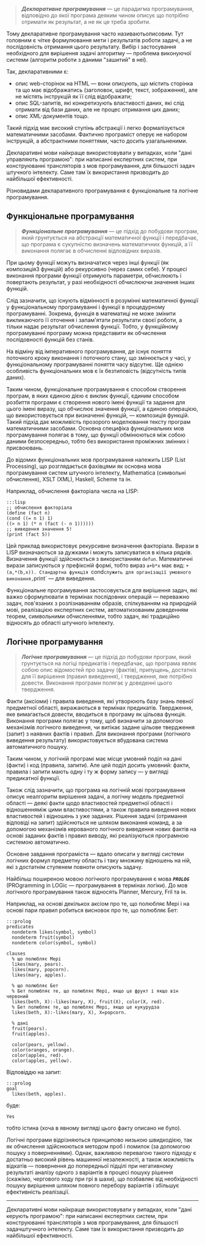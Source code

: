 > ***Декларативне програмування*** — це парадигма програмування, відповідно до якої програма деяким чином описує що потрібно отримати як результат, а не як це треба зробити.
 
Тому декларативне програмування часто називаютьописовим. 
Тут головним є чітке формулювання мети і результатів роботи задачі, а не послідовність отримання цього результату. Вибір і застосування необхідного для вирішення задачі алгоритму — проблема виконуючої системи (алгоритм роботи з даними "зашитий" в неї).

Так, декларативними є:
- опис web-сторінок на HTML — вони описують, що містить сторінка та що має відображатись (заголовок, шрифт, текст, зображення), але не містять інструкцій як її слід відображати; 
- опис SQL-запитів, які конкретизують властивості даних, які слід отримати від бази даних, але не процес отримання цих даних; 
- опис XML-документів тощо.

Такий підхід має високий ступінь абстракції і легко формалізується математичними засобами. Фактично програміст оперує не набором інструкцій, а абстрактними поняттями, часто досить узагальненими.

Декларативні мови найкраще використовувати у випадках, коли "дані управляють програмою": 
при написанні експертних систем, при конструюванні трансляторів з мов програмування, для більшості задач штучного інтелекту. Саме там їх використання призводить до найбільшої ефективності.

Різновидами декларативного програмування є функціональне та логічне програмування.

## Функціональне програмування

> ***Функціональне програмування*** — це підхід до побудови програм, який грунтується на абстракції математичної функції і передбачає, що програма є сукупністю визначень математичних функцій, а її виконання полягає в обчисленні відповідних виразів. 

При цьому функції можуть визначатися через інші функції 
(як композиція3 функцій) або рекурсивно (через самих себе). 
У процесі виконання програми функції отримують параметри, обчислюють і повертають результат, у разі необхідності обчислюючи значення інших функцій. 

Слід зазначити, що існують відмінності в розумінні математичної функції у функціональному програмуванні і функції в процедурному програмуванні. Зокрема, функція в математиці не може змінити викликаючого її оточення і запам'ятати результати своєї роботи, а тільки надає результат обчислення функції. Тобто, у функційному програмуванні програму можна представити як обчислення послідовності функцій без станів. 

На відміну від імперативного програмування, де існує поняття поточного кроку виконання і поточного стану, що змінюється у часі, у функціональному програмуванні поняття часу відсутнє. Ще однією особливість функціональних мов є їх безтиповість (відсутність типів даних). 

Таким чином, функціональне програмування є способом створення програм, в яких єдиною дією є виклик функції, єдиним способом розбиття програми є створення нового імені функції та задання для цього імені виразу, що обчислює значення функції, а єдиною операцією, що використовується при визначенні функцій, — композиція функцій. Такий підхід дає можливість прозорого моделювання тексту програм математичними засобами. Основна специфіка функціональних мов програмування полягає в тому, що функції обмінюються між собою даними безпосередньо, тобто без використання проміжних змінних і присвоювань. 

До відомих функціональних мов програмування належить LISP (List Processing), що розглядається фахівцями як основна мова програмування систем штучного інтелекту, Mathematica (символьні обчислення), XSLT (XML), Haskell, Scheme та ін. 

Наприклад, обчислення факторіала числа на LISP: 

	:::lisp
	;; обчислення факторіала
	(define (fact n)
	(cond ((= n 1) 1)
	((> n 1) (* n (fact (- n 1))))))
	;; виведення значення 5!
	(print (fact 5))

Цей приклад використовує рекурсивне визначення факторіала. Вирази в LISP визначаються за дужками і можуть записуватися в кілька рядків. Визначення функції здійснюється з використанням `defun`. Математичні вирази записуються у префіксній формі, тобто вираз `а+b*x` має вид: `+(а,*(b,х)). Стандартна функція `cond` служить для організації умовного виконання, `print` — для виведення. 

Функціональне програмування застосовується для вирішення задач, які важко сформулювати в термінах послідовних операцій — переважно задач, пов'язаних з розпізнаванням образів, спілкуванням на природній мові, реалізацією експертних систем, автоматизованим доведенням теорем, символьними обчисленнями, тобто задач, які традиційно відносять до області штучного інтелекту. 

## Логічне програмування

> ***Логічне програмування*** — це підхід до побудови програм, який грунтується на логіці предикатів і передбачає, що програма являє собою опис відомостей про задачу (фактів), припущень, достатніх для її вирішення (правил виведення), і твердження, яке потрібно довести. Виконання програми полягає у доведенні цього твердження.

Факти (аксіоми) і правила виведення, які утворюють базу знань певної предметної області, виражаються в термінах предикатів. Твердження, яке вимагається довести, вводиться в програму як цільова функція. Виконання програми полягає у тому, щоб визначити за допомогою механізмів логічного виведення, чи витікає задане цільове твердження (запит) з наявних фактів і правил. Для виконання програми (логічного виведення результату) використовується вбудована система автоматичного пошуку. 

Таким чином, у логічній програмі має місце умовний поділ на дані (факти) і код (правила, запити). Але цей поділ досить умовний: факти, правила і запити мають одну і ту ж форму запису — у вигляді предикатної функції. 

Також слід зазначити, що програма на логічній мові програмування описує неалгоритм вирішення задачі, а логічну модель предметної області — деякі факти щодо властивостей предметної області і відношенняміж цими властивостями, а також правила виведення нових властивостей і відношень з уже заданих. Рішення задачі (отримання відповіді на запит) здійснються не шляхом виконання команд, а за допомогою механізмів керованого логічного виведення нових фактів на основі заданих фактів і правил виводу, які реалізуються програмною системою автоматично. 

<!--
Це свідчить про декларативність мови логічного програмування, яка влучно виражена у формулі Р.Ковальского: «алгоритм = логіка + керування». 
-->

Основне завдання програміста — вдало описати у вигляді системи логічних формул предметну область і таку множину відношень на ній, які з достатнім ступенем повноти описують задачу. 

Найбільш поширеною мовою логічного програмування є мова ***`PROLOG`*** (PROgramming in LOGic — програмування в термінах логіки). До мов логічного програмування також відносять Planner, Mercury, Fril та ін. 

Наприклад, на основі декількох аксіом про те, що полюбляє Мері і на основі пари правил робиться висновок про те, що полюбляє Бет:

	:::prolog
	predicates
	  nondeterm likes(symbol, symbol)
	  nondeterm fruit(symbol)
	  nondeterm color(symbol, symbol)
	   
	clauses
	  % що полюбляє Мері
	  likes(mary, pears).
	  likes(mary, popcorn).
	  likes(mary, apples).

	  % що полюбляє Бет
	  % Бет полюбляє те, що полюбляє Мері, якщо це фрукт і якщо він червоний
	  likes(beth, X):-likes(mary, X), fruit(X), color(X, red).
	  % Бет полюбляє те, що полюбляє Мері, якщо це кукурудза
	  likes(beth, X):-likes(mary, X), X=popcorn.

	  % дані
	  fruit(pears).  
	  fruit(apples).

	  color(pears, yellow).
	  color(oranges, orange).
	  color(apples, red).
	  color(apples, yellow).

Відповіддю на запит:
 
	:::prolog
	goal
	  likes(beth, apples).
	  
буде: 

	Yes
	
тобто істина (хоча в явному вигляді цього факту описано не було). 

Логічні програми відрізняються принципово низькою швидкодією, так як обчислення здійснюються методом проб і помилок (за допомогою пошуку з поверненнями). Однак, важливою перевагою такого підходу є достатньо високий рівень машинної незалежності, а також можливість відкатів — повернення до попередньої підцілі при негативному результаті аналізу одного з варіантів в процесі пошуку рішення (скажімо, чергового ходу при грі в шахи), що позбавляє від необхідності пошуку вирішення шляхом повного перебору варіантів і збільшує ефективність реалізації. 

<hr>

Декларативні мови найкраще використовувати у випадках, коли "дані керують програмою": при написанні експертних систем, при конструюванні трансляторів з мов програмування, для більшості задачштучного інтелекту. Саме там їх використання призводить до найбільшої ефективності. 




	
	
	
	
	
	
	
	
	
	
	
	
	
	
	
	
	











<!-- https://studfiles.net/preview/5994723/ -->